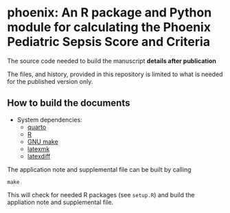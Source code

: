# phoenix: An R package and Python module for calculating the Phoenix Pediatric Sepsis Score and Criteria

The source code needed to build the manuscript __details after publication__

The files, and history, provided in this repository is limited to what is needed
for the published version only.

## How to build the documents

* System dependencies:
  * [quarto](https://quarto.org/)
  * [R](https://cran.r-project.org/)
  * [GNU make](https://www.gnu.org/software/make/)
  * [latexmk](https://ctan.org/pkg/latexmk)
  * [latexdiff](https://ctan.org/pkg/latexdiff?lang=en)

The application note and supplemental file can be built by calling

    make

This will check for needed R packages (see `setup.R`) and build the appliation
note and supplemental file.
